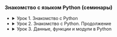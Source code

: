### Знакомство с языком Python (семинары)

- <details><summary>Урок 1. Знакомство с Python</summary>

	Напишите программу, которая:
	- [Работа во время семинара](https://github.com/crasher307/python/tree/master/lesson1/work)
		- [pr1](https://github.com/crasher307/python/blob/master/lesson1/work/pr1.py) - принимает на вход два числа и проверяет, является ли одно число квадратом другого.
		- [pr2](https://github.com/crasher307/python/blob/master/lesson1/work/pr2.py) - на вход принимает 5 чисел и находит максимальное из них.
		- [pr3](https://github.com/crasher307/python/blob/master/lesson1/work/pr3.py) - будет на вход принимать число N и выводить числа от -N до N.
		- [pr4](https://github.com/crasher307/python/blob/master/lesson1/work/pr4.py) - будет принимать на вход дробь и показывать первую цифру дробной части числа.
		- [pr5](https://github.com/crasher307/python/blob/master/lesson1/work/pr5.py) - принимает на вход число и проверяет, кратно ли оно 5 и 10 или 15, но не 30.
	- [Домашнее задание](https://github.com/crasher307/python/tree/master/lesson1/homework)
		- [pr1](https://github.com/crasher307/python/blob/master/lesson1/homework/pr1.py) - принимает на вход цифру, обозначающую день недели, и проверяет, является ли этот день выходным.
		- [pr2](https://github.com/crasher307/python/blob/master/lesson1/homework/pr2.py) - проверяет истинность утверждения ¬(X ⋁ Y ⋁ Z) = ¬X ⋀ ¬Y ⋀ ¬Z (расшифровка этого выражения not (X or Y or Z = not X and not Y and not Z) для всех значений предикат.
		- [pr3](https://github.com/crasher307/python/blob/master/lesson1/homework/pr3.py) - принимает на вход координаты точки (X и Y), причём X ≠ 0 и Y ≠ 0 и выдаёт номер четверти плоскости, в которой находится эта точка.
		- [pr4](https://github.com/crasher307/python/blob/master/lesson1/homework/pr4.py) - по заданному номеру четверти, показывает диапазон возможных координат точек в этой четверти (x и y).
		- [pr5](https://github.com/crasher307/python/blob/master/lesson1/homework/pr5.py) - принимает на вход координаты двух точек и находит расстояние между ними в 2D пространстве.
	</details>

- <details><summary>Урок 2. Знакомство с Python. Продолжение</summary>

	Напишите программу, которая:
	- [Работа во время семинара](https://github.com/crasher307/python/tree/master/lesson2/work)
		- [pr1](https://github.com/crasher307/python/blob/master/lesson2/work/pr1.py) - подсчитывает стоимость строки, любой символ стоит 60 копеек. Ответ в рублях и копейках.
		- [pr2](https://github.com/crasher307/python/blob/master/lesson2/work/pr2.py) - подсчитывает количество слов в строке.
		- [pr3](https://github.com/crasher307/python/blob/master/lesson2/work/pr3.py) - считывает номер кармана и показывает, является ли этот карман зеленым, красным или черным.
		- [pr4](https://github.com/crasher307/python/blob/master/lesson2/work/pr4.py) - принимает на вход число N и выдаёт последовательность из N членов.
		- [pr5](https://github.com/crasher307/python/blob/master/lesson2/work/pr5.py) - определяет кол-во вхождений одной строки в другую, пользователь задает две строки.
		- [pr5](https://github.com/crasher307/python/blob/master/lesson2/work/pr6.py) - задает словарь индекс-значение из эл-ов последовательности 3n + 1, n вводится пользователем.
	- [Домашнее задание](https://github.com/crasher307/python/tree/master/lesson2/homework)
		- [pr1](https://github.com/crasher307/python/blob/master/lesson2/homework/pr1.py) - принимает на вход вещественное число и показывает сумму его цифр.
		- [pr2](https://github.com/crasher307/python/blob/master/lesson2/homework/pr2.py) - принимает на вход число N и выдает набор произведений чисел от 1 до N.
		- [pr3](https://github.com/crasher307/python/blob/master/lesson2/homework/pr3.py) - задает список из n чисел последовательности (1+1/n)**n и выводит на экран их сумму.
		- [pr4](https://github.com/crasher307/python/blob/master/lesson2/homework/pr4.py) - задает список из N элементов, заполненных числами из промежутка [-N, N], находит произведение элементов на указанных позициях, хранящихся во 2 списке.
		- [pr5](https://github.com/crasher307/python/blob/master/lesson2/homework/pr5.py) - реализует алгоритм перемешивания списка. (рандомно поменять местами элементы списка между собой)
	</details>

- <details><summary>Урок 3. Данные, функции и модули в Python</summary>

	Напишите программу, которая:
	- [Работа во время семинара](https://github.com/crasher307/python/tree/master/lesson3/work)
		- [pr1](https://github.com/crasher307/python/blob/master/lesson3/work/pr1.py) - играет в "камень/ножницы/бумага/ящерица/Спок"
		- [pr2](https://github.com/crasher307/python/blob/master/lesson3/work/pr2.py) - подсчитывает наибольшее количество подряд выпавших Решек.
		- [pr3](https://github.com/crasher307/python/blob/master/lesson3/work/pr3.py) - ищет последовательность искомой строки в списке и выводит найденое.
		- [pr4](https://github.com/crasher307/python/blob/master/lesson3/work/pr4.py) - создает текстовый файл, записывает в него построчно данные, которые вводит пользователь.
	- [Домашнее задание](https://github.com/crasher307/python/tree/master/lesson3/homework)
		- [pr1](https://github.com/crasher307/python/blob/master/lesson3/homework/pr1.py) - найдёт сумму элементов списка, стоящих на нечётной позиции.
		- [pr2](https://github.com/crasher307/python/blob/master/lesson3/homework/pr2.py) - найдёт произведение пар чисел списка. Парой считаем первый и последний элемент, второй и предпоследний и т.д.
		- [pr3](https://github.com/crasher307/python/blob/master/lesson3/homework/pr3.py) - найдёт разницу между максимальным и минимальным значением дробной части элементов.
		- [pr4](https://github.com/crasher307/python/blob/master/lesson3/homework/pr4.py) - будет преобразовывать десятичное число в двоичное.
		- [pr5](https://github.com/crasher307/python/blob/master/lesson3/homework/pr5.py) - составит список чисел Фибоначчи, в том числе для отрицательных индексов.
	</details>